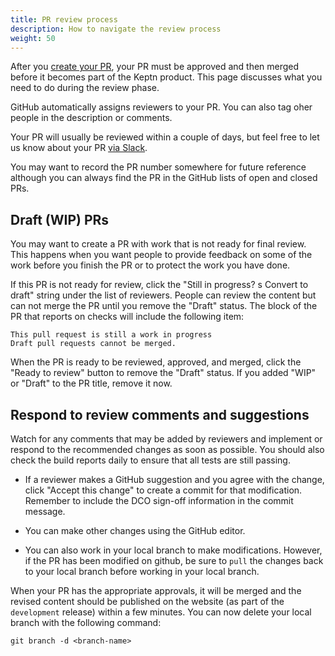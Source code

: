 ```yaml
---
title: PR review process
description: How to navigate the review process
weight: 50
---
```


After you
[create your PR](../pr-create),
your PR must be approved and then merged
before it becomes part of the Keptn product.
This page discusses what you need to do during the review phase.

GitHub automatically assigns reviewers to your PR.
You can also tag oher people in the description or comments.

Your PR will usually be reviewed within a couple of days,
but feel free to let us know about your PR
[via Slack](https://cloud-native.slack.com/channels/keptn-lifecycle-toolkit-dev).

You may want to record the PR number somewhere for future reference
although you can always find the PR in the GitHub lists of open and closed PRs.

## Draft (WIP) PRs

You may want to create a PR with work that is not ready for final review.
This happens when you want people to provide feedback on some of the work
before you finish the PR
or to protect the work you have done.

If this PR is not ready for review, click the "Still in progress?
s Convert to draft" string under the list of reviewers.
People can review the content but can not merge the PR
until you remove the "Draft" status.
The block of the PR that reports on checks will include the following item:

```console
This pull request is still a work in progress
Draft pull requests cannot be merged.
```

When the PR is ready to be reviewed, approved, and merged,
click the "Ready to review" button to remove the "Draft" status.
If you added "WIP" or "Draft" to the PR title, remove it now.

## Respond to review comments and suggestions

Watch for any comments that may be added by reviewers and implement or
respond to the recommended changes as soon as possible.
You should also check the build reports daily
to ensure that all tests are still passing.

* If a reviewer makes a GitHub suggestion and you agree with the change,
  click "Accept this change" to create a commit for that modification.
  Remember to include the DCO sign-off information in the commit message.

* You can make other changes using the GitHub editor.

* You can also work in your local branch to make modifications.
  However, if the PR has been modified on github,
  be sure to `pull` the changes back to your local branch
  before working in your local branch.

When your PR has the appropriate approvals,
it will be merged and the revised content should be published on the
website (as part of the `development` release)
within a few minutes.
You can now delete your local branch with the following command:

```console
git branch -d <branch-name>
```
